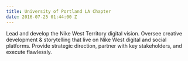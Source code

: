 ```yaml
---
title: University of Portland LA Chapter
date: 2016-07-25 01:44:00 Z
---
```


Lead and develop the Nike West Territory digital vision. Oversee creative development & storytelling that live on Nike West digital and social platforms. Provide strategic direction, partner with key stakeholders, and execute flawlessly.